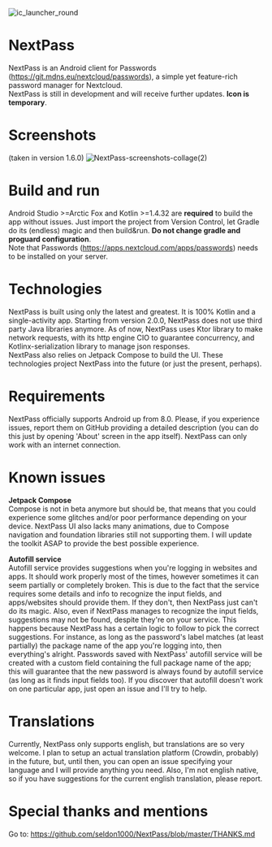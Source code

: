 ![ic_launcher_round](https://user-images.githubusercontent.com/55358113/122177060-8e66b500-ce85-11eb-89d4-ee1b7636bf12.png)

# NextPass
NextPass is an Android client for Passwords (https://git.mdns.eu/nextcloud/passwords), a simple yet feature-rich password manager for Nextcloud.<br />NextPass is still in development and will receive further updates. **Icon is temporary**.<br />

# Screenshots 
(taken in version 1.6.0)
![NextPass-screenshots-collage(2)](https://user-images.githubusercontent.com/55358113/124677906-b4e6a180-dec1-11eb-9745-88bcd88c9071.jpg)


# Build and run
Android Studio >=Arctic Fox and Kotlin >=1.4.32 are **required** to build the app without issues. Just import the project from Version Control, let Gradle do its (endless) magic and then build&run. **Do not change gradle and proguard configuration**.<br />Note that Passwords (https://apps.nextcloud.com/apps/passwords) needs to be installed on your server.

# Technologies
NextPass is built using only the latest and greatest. It is 100% Kotlin and a single-activity app. Starting from version 2.0.0, NextPass does not use third party Java libraries anymore. As of now, NextPass uses Ktor library to make network requests, with its http engine CIO to guarantee concurrency, and Kotlinx-serialization library to manage json responses.<br />NextPass also relies on Jetpack Compose to build the UI. These technologies project NextPass into the future (or just the present, perhaps).


# Requirements
NextPass officially supports Android up from 8.0. Please, if you experience issues, report them on GitHub providing a detailed description (you can do this just by opening 'About' screen in the app itself). NextPass can only work with an internet connection.

# Known issues
**Jetpack Compose**<br />
Compose is not in beta anymore but should be, that means that you could experience some glitches and/or poor performance depending on your device. NextPass UI also lacks many animations, due to Compose navigation and foundation libraries still not supporting them. I will update the toolkit ASAP to provide the best possible experience.

**Autofill service**<br />
Autofill service provides suggestions when you're logging in websites and apps. It should work properly most of the times, however sometimes it can seem partially or completely broken. This is due to the fact that the service requires some details and info to recognize the input fields, and apps/websites should provide them. If they don't, then NextPass just can't do its magic.
Also, even if NextPass manages to recognize the input fields, suggestions may not be found, despite they're on your service. This happens because NextPass has a certain logic to follow to pick the correct suggestions. For instance, as long as the password's label matches (at least partially) the package name of the app you're logging into, then everything's alright. Passwords saved with NextPass' autofill service will be created with a custom field containing the full package name of the app; this will guarantee that the new password is always found by autofill service (as long as it finds input fields too).
If you discover that autofill doesn't work on one particular app, just open an issue and I'll try to help.


# Translations
Currently, NextPass only supports english, but translations are so very welcome. I plan to setup an actual translation platform (Crowdin, probably) in the future, but, until then, you can open an issue specifying your language and I will provide anything you need. Also, I'm not english native, so if you have suggestions for the current english translation, please report.

# Special thanks and mentions
Go to: https://github.com/seldon1000/NextPass/blob/master/THANKS.md
